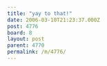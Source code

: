 ```yaml
---
title: "yay to that!"
date: 2006-03-10T21:23:37.000Z
post: 4776
board: 8
layout: post
parent: 4770
permalink: /m/4776/
---
```


